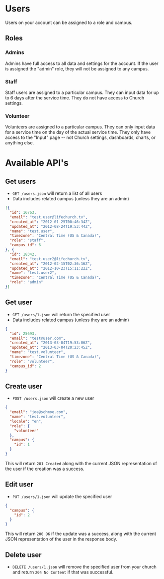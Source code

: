 # Users

Users on your account can be assigned to a role and campus. 

## Roles

### Admins

Admins have full access to all data and settings for the account. If the user is assigned the "admin" role, they will not be assigned to any campus.

### Staff

Staff users are assigned to a particular campus. They can input data for up to 6 days after the service time. They do not have access to Church settings.

### Volunteer

Volunteers are assigned to a particular campus. They can only input data for a service time on the day of the actual service time. They only have access to the "Input" page -- not Church settings, dashboards, charts, or anything else.


# Available API's

## Get users

* `GET /users.json` will return a list of all users
* Data includes related campus (unless they are an admin)

```json
[{
  "id": 16763,
  "email": "test.user@lifechurch.tv",
  "created_at": "2012-01-25T00:46:34Z",
  "updated_at": "2012-08-24T19:53:44Z",
  "name": "test.user",
  "timezone": "Central Time (US & Canada)",
  "role": "staff",
  "campus_id": 6
}, {
  "id": 18342,
  "email": "test.user2@lifechurch.tv",
  "created_at": "2012-02-15T02:36:16Z",
  "updated_at": "2012-10-23T15:11:22Z",
  "name": "test.user2",
  "timezone": "Central Time (US & Canada)",
  "role": "admin"
}]
```


## Get user

* `GET /users/1.json` will return the specified user
* Data includes related campus (unless they are an admin)

```json
{
  "id": 25693,
  "email": "test@user.com",
  "created_at": "2013-03-04T19:53:06Z",
  "updated_at": "2013-03-04T20:23:45Z",
  "name": "test.volunteer",
  "timezone": "Central Time (US & Canada)",
  "role": "volunteer",
  "campus_id": 2
}
```

## Create user

* `POST /users.json` will create a new user

```json
{
  "email": "joe@schmoe.com",
  "name": "test.volunteer",
  "locale": "en",
  "role": {
    "volunteer"
  },
  "campus": {
    "id": 1
  }
}
```

This will return ```201 Created``` along with the current JSON representation of the user if the creation was a success.

## Edit user

* `PUT /users/1.json` will update the specified user

```json
{
  "campus": {
    "id": 2
  }
}
```

This will return ```200 OK``` if the update was a success, along with the current JSON representation of the user in the response body.

## Delete user

* `DELETE /users/1.json` will remove the specified user from your church and return ```204 No Content``` if that was successful. 
